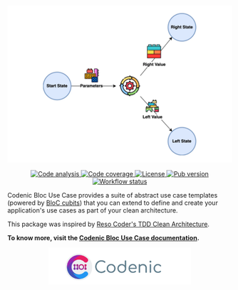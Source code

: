 <p align="center">
  <img src="https://raw.githubusercontent.com/CodenicCoders/codenic_clean_arch/main/docs/assets/codenic_bloc_use_case.webp" width=680/>
</p>

<p align="center">
  <a href="https://pub.dev/packages/very_good_analysis">
    <img src="https://img.shields.io/badge/style-very_good_analysis-B22C89.svg" alt="Code analysis"/>
  </a>
  <a href="">
    <img src="https://codecov.io/gh/CodenicCoders/codenic_clean_arch/branch/main/graph/badge.svg?flags=codenic_bloc_use_case" alt="Code coverage">
  </a>
  <a href="https://pub.dev/packages/codenic_bloc_use_case">
    <img src="https://img.shields.io/github/license/CodenicCoders/codenic_clean_arch" alt="License"/>
  <a href="https://pub.dev/packages/codenic_bloc_use_case">
    <img src="https://img.shields.io/pub/v/codenic_bloc_use_case" alt="Pub version"/>
  </a>
  <a href="https://github.com/CodenicCoders/codenic_clean_arch/actions">
    <img src="https://github.com/CodenicCoders/codenic_clean_arch/actions/workflows/codenic_bloc_use_case.yaml/badge.svg" alt="Workflow status">
  </a>
</p>

Codenic Bloc Use Case provides a suite of abstract use case templates (powered by [BloC cubits](https://pub.dev/packages/bloc#cubit)) that you can extend to define and create your application's use cases as part of your clean architecture.

This package was inspired by [Reso Coder's TDD Clean Architecture](https://resocoder.com/flutter-clean-architecture-tdd/).

**To know more, visit the [Codenic Bloc Use Case documentation](https://arch.codenic.dev/packages/codenic-bloc-use-case).**

<p align="center">
  <img src="https://raw.githubusercontent.com/CodenicCoders/codenic_clean_arch/main/docs/assets/codenic.webp" alt="Codenic" width=320/>
</p>